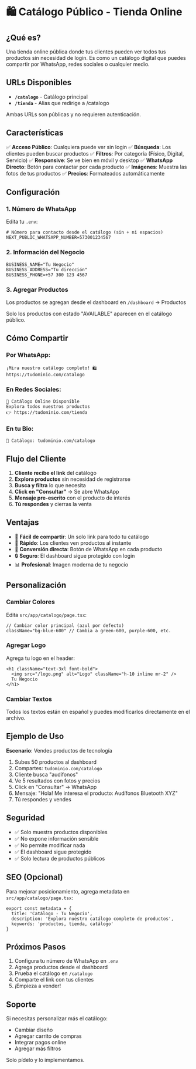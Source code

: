 # 🛍️ Catálogo Público - Tienda Online

## ¿Qué es?

Una tienda online pública donde tus clientes pueden ver todos tus productos sin necesidad de login. Es como un catálogo digital que puedes compartir por WhatsApp, redes sociales o cualquier medio.

## URLs Disponibles

- **`/catalogo`** - Catálogo principal
- **`/tienda`** - Alias que redirige a /catalogo

Ambas URLs son públicas y no requieren autenticación.

## Características

✅ **Acceso Público**: Cualquiera puede ver sin login
✅ **Búsqueda**: Los clientes pueden buscar productos
✅ **Filtros**: Por categoría (Físico, Digital, Servicio)
✅ **Responsive**: Se ve bien en móvil y desktop
✅ **WhatsApp Directo**: Botón para contactar por cada producto
✅ **Imágenes**: Muestra las fotos de tus productos
✅ **Precios**: Formateados automáticamente

## Configuración

### 1. Número de WhatsApp

Edita tu `.env`:

```env
# Número para contacto desde el catálogo (sin + ni espacios)
NEXT_PUBLIC_WHATSAPP_NUMBER=573001234567
```

### 2. Información del Negocio

```env
BUSINESS_NAME="Tu Negocio"
BUSINESS_ADDRESS="Tu dirección"
BUSINESS_PHONE=+57 300 123 4567
```

### 3. Agregar Productos

Los productos se agregan desde el dashboard en `/dashboard` → Productos

Solo los productos con estado "AVAILABLE" aparecen en el catálogo público.

## Cómo Compartir

### Por WhatsApp:
```
¡Mira nuestro catálogo completo! 🛍️
https://tudominio.com/catalogo
```

### En Redes Sociales:
```
🛒 Catálogo Online Disponible
Explora todos nuestros productos
👉 https://tudominio.com/tienda
```

### En tu Bio:
```
🔗 Catálogo: tudominio.com/catalogo
```

## Flujo del Cliente

1. **Cliente recibe el link** del catálogo
2. **Explora productos** sin necesidad de registrarse
3. **Busca y filtra** lo que necesita
4. **Click en "Consultar"** → Se abre WhatsApp
5. **Mensaje pre-escrito** con el producto de interés
6. **Tú respondes** y cierras la venta

## Ventajas

- 📱 **Fácil de compartir**: Un solo link para todo tu catálogo
- 🚀 **Rápido**: Los clientes ven productos al instante
- 💬 **Conversión directa**: Botón de WhatsApp en cada producto
- 🔒 **Seguro**: El dashboard sigue protegido con login
- 📊 **Profesional**: Imagen moderna de tu negocio

## Personalización

### Cambiar Colores

Edita `src/app/catalogo/page.tsx`:

```tsx
// Cambiar color principal (azul por defecto)
className="bg-blue-600" // Cambia a green-600, purple-600, etc.
```

### Agregar Logo

Agrega tu logo en el header:

```tsx
<h1 className="text-3xl font-bold">
  <img src="/logo.png" alt="Logo" className="h-10 inline mr-2" />
  Tu Negocio
</h1>
```

### Cambiar Textos

Todos los textos están en español y puedes modificarlos directamente en el archivo.

## Ejemplo de Uso

**Escenario**: Vendes productos de tecnología

1. Subes 50 productos al dashboard
2. Compartes: `tudominio.com/catalogo`
3. Cliente busca "audífonos"
4. Ve 5 resultados con fotos y precios
5. Click en "Consultar" → WhatsApp
6. Mensaje: "Hola! Me interesa el producto: Audífonos Bluetooth XYZ"
7. Tú respondes y vendes

## Seguridad

- ✅ Solo muestra productos disponibles
- ✅ No expone información sensible
- ✅ No permite modificar nada
- ✅ El dashboard sigue protegido
- ✅ Solo lectura de productos públicos

## SEO (Opcional)

Para mejorar posicionamiento, agrega metadata en `src/app/catalogo/page.tsx`:

```tsx
export const metadata = {
  title: 'Catálogo - Tu Negocio',
  description: 'Explora nuestro catálogo completo de productos',
  keywords: 'productos, tienda, catálogo'
}
```

## Próximos Pasos

1. Configura tu número de WhatsApp en `.env`
2. Agrega productos desde el dashboard
3. Prueba el catálogo en `/catalogo`
4. Comparte el link con tus clientes
5. ¡Empieza a vender!

## Soporte

Si necesitas personalizar más el catálogo:
- Cambiar diseño
- Agregar carrito de compras
- Integrar pagos online
- Agregar más filtros

Solo pídelo y lo implementamos.
